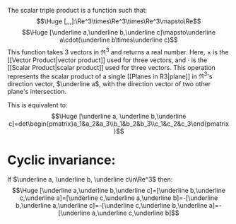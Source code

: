 
The scalar triple product is a function such that:
$$\Huge [,,,]:\Re^3\times\Re^3\times\Re^3\mapsto\Re$$
$$\Huge [\underline a,\underline b,\underline c]\mapsto\underline a\cdot(\underline b\times\underline c)$$
This function takes 3 vectors in $\Re^3$ and returns a real number. Here, $\times$ is the [[Vector Product|vector product]] used for three vectors, and $\cdot$ is the [[Scalar Product|scalar product]] used for three vectors. This operation represents the scalar product of a single [[Planes in R3|plane]] in $\Re^3$'s direction vector, $\underline a$, with the direction vector of two other plane's intersection.

This is equivalent to:
$$\Huge [\underline a, \underline b,\underline c]=det\begin{pmatrix}a_1&a_2&a_3\\b_1&b_2&b_3\\c_1&c_2&c_3\end{pmatrix}$$

# Cyclic invariance:

If $\underline a, \underline b, \underline c\in\Re^3$ then:
$$\Huge [\underline a,\underline b,\underline c]=[\underline b,\underline c,\underline a]=[\underline c,\underline a,\underline b]=-[\underline b,\underline a,\underline c]=-[\underline c,\underline b,\underline a]=-[\underline a,\underline c,\underline b]$$
